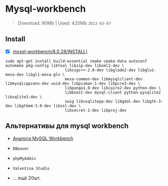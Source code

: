 # Mysql-workbench

> Download: 90Mb | Used: 420Mb `2022-03-07`

## Install

- [x] [mysql-workbench/8.0.28/INSTALL)](https://github.com/mysql/mysql-workbench/blob/8.0.28/INSTALL)

```terminal
sudo apt-get install build-essential cmake cmake-data autoconf automake pkg-config libtool libzip-dev libxml2-dev \
                          libsigc++-2.0-dev libglade2-dev libglu1-mesa-dev libgl1-mesa-glx \
                          mesa-common-dev libmysqlclient-dev libmysqlcppconn-dev uuid-dev libpixman-1-dev libpcre3-dev \
                          libpango1.0-dev libcairo2-dev python-dev \
                          libboost-dev mysql-client python-pysqlite2 libsqlite3-dev \
                          swig libvsqlitepp-dev libgdal-dev libgtk-3-dev libgtkmm-3.0-dev libssl-dev \
                          libsecret-1-dev libproj-dev
```

## Альтернативы для mysql workbench

- [Аналоги MySQL Workbench](https://ruprogi.ru/software/mysql-workbench)

- `DBeaver`
- `phpMyAdmin`
- `Valentina Studio`
- ... ещё 20шт.

